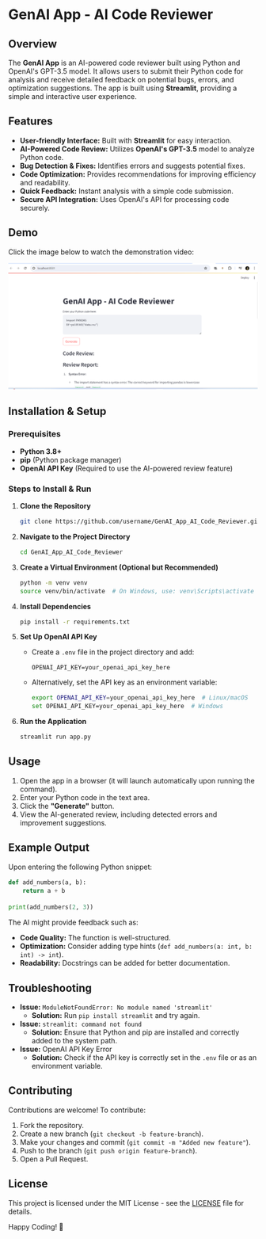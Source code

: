 # GenAI App - AI Code Reviewer

## Overview

The **GenAI App** is an AI-powered code reviewer built using Python and OpenAI's GPT-3.5 model. It allows users to submit their Python code for analysis and receive detailed feedback on potential bugs, errors, and optimization suggestions. The app is built using **Streamlit**, providing a simple and interactive user experience.

## Features

- **User-friendly Interface:** Built with **Streamlit** for easy interaction.
- **AI-Powered Code Review:** Utilizes **OpenAI's GPT-3.5** model to analyze Python code.
- **Bug Detection & Fixes:** Identifies errors and suggests potential fixes.
- **Code Optimization:** Provides recommendations for improving efficiency and readability.
- **Quick Feedback:** Instant analysis with a simple code submission.
- **Secure API Integration:** Uses OpenAI's API for processing code securely.

## Demo

Click the image below to watch the demonstration video:

[![Watch the video](Screenshot%202024-04-16%20080220.png)](https://drive.google.com/file/d/1wSTvgl5APoICxDhBwRDK-uUS9FjY4ahu/view?usp=sharing)

## Installation & Setup

### Prerequisites
- **Python 3.8+**
- **pip** (Python package manager)
- **OpenAI API Key** (Required to use the AI-powered review feature)

### Steps to Install & Run

1. **Clone the Repository**
   ```bash
   git clone https://github.com/username/GenAI_App_AI_Code_Reviewer.git
   ```
2. **Navigate to the Project Directory**
   ```bash
   cd GenAI_App_AI_Code_Reviewer
   ```
3. **Create a Virtual Environment (Optional but Recommended)**
   ```bash
   python -m venv venv
   source venv/bin/activate  # On Windows, use: venv\Scripts\activate
   ```
4. **Install Dependencies**
   ```bash
   pip install -r requirements.txt
   ```
5. **Set Up OpenAI API Key**
   - Create a `.env` file in the project directory and add:
     ```env
     OPENAI_API_KEY=your_openai_api_key_here
     ```
   - Alternatively, set the API key as an environment variable:
     ```bash
     export OPENAI_API_KEY=your_openai_api_key_here  # Linux/macOS
     set OPENAI_API_KEY=your_openai_api_key_here  # Windows
     ```

6. **Run the Application**
   ```bash
   streamlit run app.py
   ```

## Usage

1. Open the app in a browser (it will launch automatically upon running the command).
2. Enter your Python code in the text area.
3. Click the **"Generate"** button.
4. View the AI-generated review, including detected errors and improvement suggestions.

## Example Output

Upon entering the following Python snippet:
```python
def add_numbers(a, b):
    return a + b

print(add_numbers(2, 3))
```

The AI might provide feedback such as:
- **Code Quality:** The function is well-structured.
- **Optimization:** Consider adding type hints (`def add_numbers(a: int, b: int) -> int`).
- **Readability:** Docstrings can be added for better documentation.

## Troubleshooting

- **Issue:** `ModuleNotFoundError: No module named 'streamlit'`
  - **Solution:** Run `pip install streamlit` and try again.
- **Issue:** `streamlit: command not found`
  - **Solution:** Ensure that Python and pip are installed and correctly added to the system path.
- **Issue:** OpenAI API Key Error
  - **Solution:** Check if the API key is correctly set in the `.env` file or as an environment variable.

## Contributing

Contributions are welcome! To contribute:
1. Fork the repository.
2. Create a new branch (`git checkout -b feature-branch`).
3. Make your changes and commit (`git commit -m "Added new feature"`).
4. Push to the branch (`git push origin feature-branch`).
5. Open a Pull Request.

## License

This project is licensed under the MIT License - see the [LICENSE](LICENSE) file for details.



Happy Coding! 🚀


